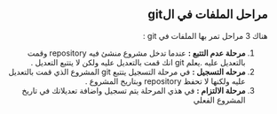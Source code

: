 ﻿

<div dir = rtl > 

## مراحل الملفات في الgit

هناك 3 مراحل تمر بها الملفات في git : 

 1. **مرحلة عدم التتبع  :** عندما تدخل مشروع منشئ فيه repository وقمت بالتعديل عليه .يعلم git انك قمت بالتعديل عليه ولكن لا يتتبع التعديل .
 2. **مرحله التسجيل :** في مرحلة التسجيل يتتبع git المشروع الذي قمت بالتعديل عليه ولكنها لا تحفظ repository وبتاريخ المشروع .
 3. **مرحلة الالتزام :** في هذي المرحلة يتم تسجيل واضافة تعديلاتك في تاريخ المشروع الفعلي

</dir>

